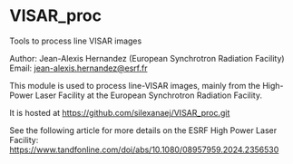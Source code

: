 # VISAR_proc
Tools to process line VISAR images

Author: Jean-Alexis Hernandez (European Synchrotron Radiation Facility)
Email: jean-alexis.hernandez@esrf.fr

This module is used to process line-VISAR images, mainly from the High-Power Laser Facility at the European Synchrotron Radiation Facility.

It is hosted at https://github.com/silexanaej/VISAR_proc.git

See the following article for more details on the ESRF High Power Laser Facility: https://www.tandfonline.com/doi/abs/10.1080/08957959.2024.2356530